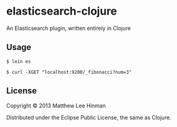 # elasticsearch-clojure

An Elasticsearch plugin, written entirely in Clojure

## Usage

```
$ lein es
```

```
$ curl -XGET "localhost:9200/_fibonacci?num=3"
```

## License

Copyright © 2013 Matthew Lee Hinman

Distributed under the Eclipse Public License, the same as Clojure.
